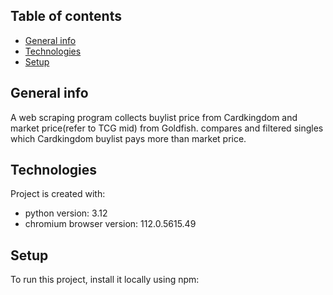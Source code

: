 ## Table of contents
* [General info](#general-info)
* [Technologies](#technologies)
* [Setup](#setup)

## General info
A web scraping program collects buylist price from Cardkingdom and market price(refer to TCG mid) from Goldfish.
compares and filtered singles which Cardkingdom buylist pays more than market price.
	
## Technologies
Project is created with:
* python version: 3.12
* chromium browser version: 112.0.5615.49
	
## Setup
To run this project, install it locally using npm:
